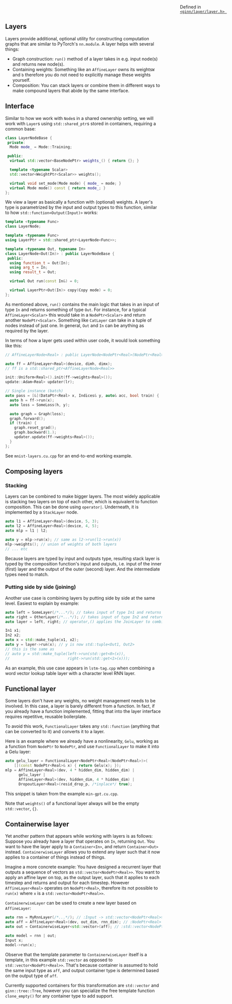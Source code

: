 ## Layers

<span style="position: absolute; top: 20px; right: 20px;"> Defined in <code><a href="https://github.com/ginn-org/ginn/blob/main/ginn/layer/layer.h"> \<ginn/layer/layer.h\> </a></code> </span>

Layers provide additional, optional utility for constructing computation graphs
that are similar to PyTorch's `nn.module`. A layer helps with several things:

 - Graph construction: `run()` method of a layer takes in e.g. input node(s)
   and returns new node(s).
 - Containing weights: Something like an `AffineLayer` owns its weights`W` and `b`
   therefore you do not need to explicitly manage these weights yourself.
 - Composition: You can stack layers or combine them in different ways to make
   compound layers that abide by the same interface.

## Interface

Similar to how we work with `Node`s in a shared ownership setting, we will work
with `Layer`s using `std::shared_ptr`s stored in containers, requiring a common
base:

```cpp
class LayerNodeBase {
 private:
  Mode mode_ = Mode::Training;

 public:
  virtual std::vector<BaseNodePtr> weights_() { return {}; }

  template <typename Scalar>
  std::vector<WeightPtr<Scalar>> weights();

  virtual void set_mode(Mode mode) { mode_ = mode; }
  virtual Mode mode() const { return mode_; }
};
```

We view a layer as basically a function with (optional) weights. A layer's type
is parametrized by the input and output types to this function, similar to how
`std::function<Output(Input)>` works:

```cpp
template <typename Func>
class LayerNode;

template <typename Func>
using LayerPtr = std::shared_ptr<LayerNode<Func>>;

template <typename Out, typename In>
class LayerNode<Out(In)> : public LayerNodeBase {
 public:
  using function_t = Out(In);
  using arg_t = In;
  using result_t = Out;

  virtual Out run(const In&) = 0;

  virtual LayerPtr<Out(In)> copy(Copy mode) = 0;
};
```

As mentioned above, `run()` contains the main logic that takes in an input
of type `In` and returns something of type `Out`. For instance, for a typical
`AffineLayer<Scalar>` this would take in a `NodePtr<Scalar>` and return another
`NodePtr<Scalar>`. Something like `CatLayer` can take in a tuple of
nodes instead of just one. In general, `Out` and `In` can be anything
as required by the layer.

In terms of how a layer gets used within user code, it would look something
like this:
```cpp
// AffineLayerNode<Real> : public LayerNode<NodePtr<Real>(NodePtr<Real>)>

auto ff = AffineLayer<Real>(device, dimh, dimx);
// ff is a std::shared_ptr<AffineLayerNode<Real>>

init::Uniform<Real>().init(ff->weights<Real>());
update::Adam<Real> updater(lr);

// Single instance (batch)
auto pass = [&](DataPtr<Real> x, Indices& y, auto& acc, bool train) {
  auto h = ff->run(x);
  auto loss = SomeLoss(h, y);

  auto graph = Graph(loss);
  graph.forward();
  if (train) {
    graph.reset_grad();
    graph.backward(1.);
    updater.update(ff->weights<Real>());
  }
};
```

See `mnist-layers.cu.cpp` for an end-to-end working example.

## Composing layers

### Stacking

Layers can be combined to make bigger layers. The most widely applicable
is stacking two layers on top of each other, which is equivalent to
function composition. This can be done using `operator|`. Underneath,
it is implemented by a `StackLayer` node.
```cpp
auto l1 = AffineLayer<Real>(device, 5, 3);
auto l2 = AffineLayer<Real>(device, 4, 5);
auto mlp = l1 | l2;

auto y = mlp->run(x); // same as l2->run(l1->run(x))
mlp->weights(); // union of weights of both layers
// ... etc
```

Because layers are typed by input and outputs type, resulting stack layer
is typed by the composition function's input and outputs, i.e. input of
the inner (first) layer and the output of the outer (second) layer. And
the intermediate types need to match.

### Putting side by side (joining)

Another use case is combining layers by putting side by side at the same
level. Easiest to explain by example:
```cpp
auto left = SomeLayer(/*...*/); // takes input of type In1 and returns output of type Out1
auto right = OtherLayer(/*...*/); // takes input of type In2 and returns output of type Out2
auto layer = left, right; // operator,() applies the JoinLayer to combine the two

In1 x1;
In2 x2;
auto x = std::make_tuple(x1, x2);
auto y = layer->run(x); // y is now std::tuple<Out1, Out2>
// this is the same as
// auto y = std::make_tuple(left->run(std::get<0>(x)),
//                          right->run(std::get<1>(x)));
```
As an example, this use case appears in `lstm-tag.cpp` when combining a word vector lookup table
layer with a character level RNN layer.

## Functional layer

Some layers don't have any weights, no weight management needs to be involved. In this case,
a layer is barely different from a function. In fact, if you already have a function implemented,
fitting that into the layer interface requires repetitive, reusable boilerplate.

To avoid this work, `FunctionalLayer` takes any `std::function` (anything that can be converted to it)
and converts it to a layer.

Here is an example where we already have a nonlinearity, `Gelu`, working as a function from `NodePtr`
to `NodePtr`, and use `FunctionalLayer` to make it into a Gelu layer:
```cpp
auto gelu_layer = FunctionalLayer<NodePtr<Real>(NodePtr<Real>)>(
    [](const NodePtr<Real>& x) { return Gelu(x); });
mlp = AffineLayer<Real>(dev, 4 * hidden_dim, hidden_dim) |
      gelu_layer |
      AffineLayer<Real>(dev, hidden_dim, 4 * hidden_dim) |
      DropoutLayer<Real>(resid_drop_p, /*inplace*/ true);
```
This snippet is taken from the example `min-gpt.cu.cpp`.

Note that `weights()` of a functional layer always will be the empty `std::vector`, `{}`.

## Containerwise layer

Yet another pattern that appears while working with layers is as follows: Suppose you
already have a layer that operates on `In`, returning `Out`. You want to have the layer
apply to a `Container<In>`, and return `Container<Out>` instead. `ContainerwiseLayer`
allows you to extend any layer such that it now applies to a container of things
instead of things.

Imagine a more concrete example: You have designed a recurrent layer that outputs
a sequence of vectors as `std::vector<NodePtr<Real>>`. You want to apply an affine layer
on top, as the output layer, such that it applies to each timestep and returns
and output for each timestep. However `AffineLayer<Real>` operates on `NodePtr<Real>`, therefore
its not possible to `run(x)` where `x` is a `std::vector<NodePtr<Real>>`.

`ContainerwiseLayer` can be used to create a new layer based on `AffineLayer`:
```cpp
auto rnn = MyRnnLayer(/*...*/); // :Input -> std::vector<NodePtr<Real>>
auto aff = AffineLayer<Real>(dev, out_dim, rnn_dim); // :NodePtr<Real> -> NodePtr<Real>
auto out = ContainerwiseLayer<std::vector>(aff); // :std::vector<NodePtr<Real>> -> std::vector<NodePtr<Real>>

auto model = rnn | out;
Input x;
model->run(x);
```
Observe that the template parameter to `ContainerwiseLayer` itself is a template, in this example
`std::vector` as opposed to `std::vector<NodePtr<Real>>`. That's because container is assumed to
hold the same input type as `aff`, and output container type is determined based on the output type
of `aff`.

Currently supported containers for this transformation are `std::vector` and `ginn::tree::Tree`,
however you can specialize the free template function `clone_empty()` for any container type to add support.
